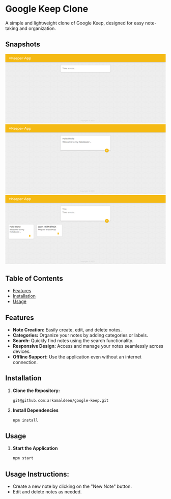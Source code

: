 # Google Keep Clone

A simple and lightweight clone of Google Keep, designed for easy note-taking and organization.

## Snapshots

![Snapshot 1](snapshots/pic-1.png)
![Snapshot 2](snapshots/pic-2.png)
![Snapshot 3](snapshots/pic-3.png)

## Table of Contents

- [Features](#features)
- [Installation](#installation)
- [Usage](#usage)

## Features

- **Note Creation:** Easily create, edit, and delete notes.
- **Categories:** Organize your notes by adding categories or labels.
- **Search:** Quickly find notes using the search functionality.
- **Responsive Design:** Access and manage your notes seamlessly across devices.
- **Offline Support:** Use the application even without an internet connection.

## Installation

1. **Clone the Repository:**
   ```bash
   git@github.com:arkamaldeen/google-keep.git
2. **Install Dependencies**
   ```bash
   npm install

## Usage 

1. **Start the Application**
   ```bash
   npm start


## Usage Instructions:

- Create a new note by clicking on the "New Note" button.
- Edit and delete notes as needed.
